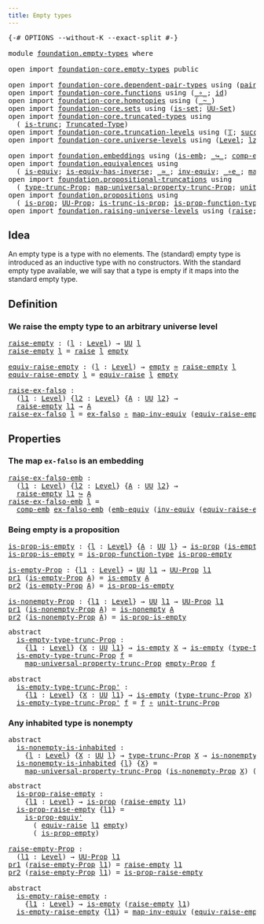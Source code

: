 ```yaml
---
title: Empty types
---
```


<pre class="Agda"><a id="37" class="Symbol">{-#</a> <a id="41" class="Keyword">OPTIONS</a> <a id="49" class="Pragma">--without-K</a> <a id="61" class="Pragma">--exact-split</a> <a id="75" class="Symbol">#-}</a>

<a id="80" class="Keyword">module</a> <a id="87" href="foundation.empty-types.html" class="Module">foundation.empty-types</a> <a id="110" class="Keyword">where</a>

<a id="117" class="Keyword">open</a> <a id="122" class="Keyword">import</a> <a id="129" href="foundation-core.empty-types.html" class="Module">foundation-core.empty-types</a> <a id="157" class="Keyword">public</a>

<a id="165" class="Keyword">open</a> <a id="170" class="Keyword">import</a> <a id="177" href="foundation-core.dependent-pair-types.html" class="Module">foundation-core.dependent-pair-types</a> <a id="214" class="Keyword">using</a> <a id="220" class="Symbol">(</a><a id="221" href="foundation-core.dependent-pair-types.html#588" class="InductiveConstructor">pair</a><a id="225" class="Symbol">;</a> <a id="227" href="foundation-core.dependent-pair-types.html#605" class="Field">pr1</a><a id="230" class="Symbol">;</a> <a id="232" href="foundation-core.dependent-pair-types.html#617" class="Field">pr2</a><a id="235" class="Symbol">)</a>
<a id="237" class="Keyword">open</a> <a id="242" class="Keyword">import</a> <a id="249" href="foundation-core.functions.html" class="Module">foundation-core.functions</a> <a id="275" class="Keyword">using</a> <a id="281" class="Symbol">(</a><a id="282" href="foundation-core.functions.html#420" class="Function Operator">_∘_</a><a id="285" class="Symbol">;</a> <a id="287" href="foundation-core.functions.html#322" class="Function">id</a><a id="289" class="Symbol">)</a>
<a id="291" class="Keyword">open</a> <a id="296" class="Keyword">import</a> <a id="303" href="foundation-core.homotopies.html" class="Module">foundation-core.homotopies</a> <a id="330" class="Keyword">using</a> <a id="336" class="Symbol">(</a><a id="337" href="foundation-core.homotopies.html#627" class="Function Operator">_~_</a><a id="340" class="Symbol">)</a>
<a id="342" class="Keyword">open</a> <a id="347" class="Keyword">import</a> <a id="354" href="foundation-core.sets.html" class="Module">foundation-core.sets</a> <a id="375" class="Keyword">using</a> <a id="381" class="Symbol">(</a><a id="382" href="foundation-core.sets.html#1113" class="Function">is-set</a><a id="388" class="Symbol">;</a> <a id="390" href="foundation-core.sets.html#1190" class="Function">UU-Set</a><a id="396" class="Symbol">)</a>
<a id="398" class="Keyword">open</a> <a id="403" class="Keyword">import</a> <a id="410" href="foundation-core.truncated-types.html" class="Module">foundation-core.truncated-types</a> <a id="442" class="Keyword">using</a>
  <a id="450" class="Symbol">(</a> <a id="452" href="foundation-core.truncated-types.html#1741" class="Function">is-trunc</a><a id="460" class="Symbol">;</a> <a id="462" href="foundation-core.truncated-types.html#1925" class="Function">Truncated-Type</a><a id="476" class="Symbol">)</a>
<a id="478" class="Keyword">open</a> <a id="483" class="Keyword">import</a> <a id="490" href="foundation-core.truncation-levels.html" class="Module">foundation-core.truncation-levels</a> <a id="524" class="Keyword">using</a> <a id="530" class="Symbol">(</a><a id="531" href="foundation-core.truncation-levels.html#395" class="Datatype">𝕋</a><a id="532" class="Symbol">;</a> <a id="534" href="foundation-core.truncation-levels.html#432" class="InductiveConstructor">succ-𝕋</a><a id="540" class="Symbol">)</a>
<a id="542" class="Keyword">open</a> <a id="547" class="Keyword">import</a> <a id="554" href="foundation-core.universe-levels.html" class="Module">foundation-core.universe-levels</a> <a id="586" class="Keyword">using</a> <a id="592" class="Symbol">(</a><a id="593" href="Agda.Primitive.html#597" class="Postulate">Level</a><a id="598" class="Symbol">;</a> <a id="600" href="Agda.Primitive.html#764" class="Primitive">lzero</a><a id="605" class="Symbol">;</a> <a id="607" href="foundation-core.universe-levels.html#235" class="Primitive">UU</a><a id="609" class="Symbol">)</a>

<a id="612" class="Keyword">open</a> <a id="617" class="Keyword">import</a> <a id="624" href="foundation.embeddings.html" class="Module">foundation.embeddings</a> <a id="646" class="Keyword">using</a> <a id="652" class="Symbol">(</a><a id="653" href="foundation-core.embeddings.html#992" class="Function">is-emb</a><a id="659" class="Symbol">;</a> <a id="661" href="foundation-core.embeddings.html#1074" class="Function Operator">_↪_</a><a id="664" class="Symbol">;</a> <a id="666" href="foundation.embeddings.html#3616" class="Function">comp-emb</a><a id="674" class="Symbol">)</a>
<a id="676" class="Keyword">open</a> <a id="681" class="Keyword">import</a> <a id="688" href="foundation.equivalences.html" class="Module">foundation.equivalences</a> <a id="712" class="Keyword">using</a>
  <a id="720" class="Symbol">(</a> <a id="722" href="foundation-core.equivalences.html#1556" class="Function">is-equiv</a><a id="730" class="Symbol">;</a> <a id="732" href="foundation-core.equivalences.html#3013" class="Function">is-equiv-has-inverse</a><a id="752" class="Symbol">;</a> <a id="754" href="foundation-core.equivalences.html#1621" class="Function Operator">_≃_</a><a id="757" class="Symbol">;</a> <a id="759" href="foundation-core.equivalences.html#5721" class="Function">inv-equiv</a><a id="768" class="Symbol">;</a> <a id="770" href="foundation-core.equivalences.html#7869" class="Function Operator">_∘e_</a><a id="774" class="Symbol">;</a> <a id="776" href="foundation-core.equivalences.html#5036" class="Function">map-inv-equiv</a><a id="789" class="Symbol">;</a> <a id="791" href="foundation.equivalences.html#3246" class="Function">emb-equiv</a><a id="800" class="Symbol">)</a>
<a id="802" class="Keyword">open</a> <a id="807" class="Keyword">import</a> <a id="814" href="foundation.propositional-truncations.html" class="Module">foundation.propositional-truncations</a> <a id="851" class="Keyword">using</a>
  <a id="859" class="Symbol">(</a> <a id="861" href="foundation.propositional-truncations.html#2048" class="Function">type-trunc-Prop</a><a id="876" class="Symbol">;</a> <a id="878" href="foundation.propositional-truncations.html#5252" class="Function">map-universal-property-trunc-Prop</a><a id="911" class="Symbol">;</a> <a id="913" href="foundation.propositional-truncations.html#2132" class="Function">unit-trunc-Prop</a><a id="928" class="Symbol">)</a>
<a id="930" class="Keyword">open</a> <a id="935" class="Keyword">import</a> <a id="942" href="foundation.propositions.html" class="Module">foundation.propositions</a> <a id="966" class="Keyword">using</a>
  <a id="974" class="Symbol">(</a> <a id="976" href="foundation-core.propositions.html#1309" class="Function">is-prop</a><a id="983" class="Symbol">;</a> <a id="985" href="foundation-core.propositions.html#1393" class="Function">UU-Prop</a><a id="992" class="Symbol">;</a> <a id="994" href="foundation.propositions.html#979" class="Function">is-trunc-is-prop</a><a id="1010" class="Symbol">;</a> <a id="1012" href="foundation-core.propositions.html#7833" class="Function">is-prop-function-type</a><a id="1033" class="Symbol">;</a> <a id="1035" href="foundation-core.propositions.html#4884" class="Function">is-prop-equiv&#39;</a><a id="1049" class="Symbol">)</a>
<a id="1051" class="Keyword">open</a> <a id="1056" class="Keyword">import</a> <a id="1063" href="foundation.raising-universe-levels.html" class="Module">foundation.raising-universe-levels</a> <a id="1098" class="Keyword">using</a> <a id="1104" class="Symbol">(</a><a id="1105" href="foundation.raising-universe-levels.html#973" class="Datatype">raise</a><a id="1110" class="Symbol">;</a> <a id="1112" href="foundation.raising-universe-levels.html#1550" class="Function">equiv-raise</a><a id="1123" class="Symbol">)</a>
</pre>
## Idea

An empty type is a type with no elements. The (standard) empty type is introduced as an inductive type with no constructors. With the standard empty type available, we will say that a type is empty if it maps into the standard empty type.

## Definition

### We raise the empty type to an arbitrary universe level

<pre class="Agda"><a id="raise-empty"></a><a id="1462" href="foundation.empty-types.html#1462" class="Function">raise-empty</a> <a id="1474" class="Symbol">:</a> <a id="1476" class="Symbol">(</a><a id="1477" href="foundation.empty-types.html#1477" class="Bound">l</a> <a id="1479" class="Symbol">:</a> <a id="1481" href="Agda.Primitive.html#597" class="Postulate">Level</a><a id="1486" class="Symbol">)</a> <a id="1488" class="Symbol">→</a> <a id="1490" href="foundation-core.universe-levels.html#235" class="Primitive">UU</a> <a id="1493" href="foundation.empty-types.html#1477" class="Bound">l</a>
<a id="1495" href="foundation.empty-types.html#1462" class="Function">raise-empty</a> <a id="1507" href="foundation.empty-types.html#1507" class="Bound">l</a> <a id="1509" class="Symbol">=</a> <a id="1511" href="foundation.raising-universe-levels.html#973" class="Datatype">raise</a> <a id="1517" href="foundation.empty-types.html#1507" class="Bound">l</a> <a id="1519" href="foundation-core.empty-types.html#1057" class="Datatype">empty</a>

<a id="equiv-raise-empty"></a><a id="1526" href="foundation.empty-types.html#1526" class="Function">equiv-raise-empty</a> <a id="1544" class="Symbol">:</a> <a id="1546" class="Symbol">(</a><a id="1547" href="foundation.empty-types.html#1547" class="Bound">l</a> <a id="1549" class="Symbol">:</a> <a id="1551" href="Agda.Primitive.html#597" class="Postulate">Level</a><a id="1556" class="Symbol">)</a> <a id="1558" class="Symbol">→</a> <a id="1560" href="foundation-core.empty-types.html#1057" class="Datatype">empty</a> <a id="1566" href="foundation-core.equivalences.html#1621" class="Function Operator">≃</a> <a id="1568" href="foundation.empty-types.html#1462" class="Function">raise-empty</a> <a id="1580" href="foundation.empty-types.html#1547" class="Bound">l</a>
<a id="1582" href="foundation.empty-types.html#1526" class="Function">equiv-raise-empty</a> <a id="1600" href="foundation.empty-types.html#1600" class="Bound">l</a> <a id="1602" class="Symbol">=</a> <a id="1604" href="foundation.raising-universe-levels.html#1550" class="Function">equiv-raise</a> <a id="1616" href="foundation.empty-types.html#1600" class="Bound">l</a> <a id="1618" href="foundation-core.empty-types.html#1057" class="Datatype">empty</a>

<a id="raise-ex-falso"></a><a id="1625" href="foundation.empty-types.html#1625" class="Function">raise-ex-falso</a> <a id="1640" class="Symbol">:</a>
  <a id="1644" class="Symbol">(</a><a id="1645" href="foundation.empty-types.html#1645" class="Bound">l1</a> <a id="1648" class="Symbol">:</a> <a id="1650" href="Agda.Primitive.html#597" class="Postulate">Level</a><a id="1655" class="Symbol">)</a> <a id="1657" class="Symbol">{</a><a id="1658" href="foundation.empty-types.html#1658" class="Bound">l2</a> <a id="1661" class="Symbol">:</a> <a id="1663" href="Agda.Primitive.html#597" class="Postulate">Level</a><a id="1668" class="Symbol">}</a> <a id="1670" class="Symbol">{</a><a id="1671" href="foundation.empty-types.html#1671" class="Bound">A</a> <a id="1673" class="Symbol">:</a> <a id="1675" href="foundation-core.universe-levels.html#235" class="Primitive">UU</a> <a id="1678" href="foundation.empty-types.html#1658" class="Bound">l2</a><a id="1680" class="Symbol">}</a> <a id="1682" class="Symbol">→</a>
  <a id="1686" href="foundation.empty-types.html#1462" class="Function">raise-empty</a> <a id="1698" href="foundation.empty-types.html#1645" class="Bound">l1</a> <a id="1701" class="Symbol">→</a> <a id="1703" href="foundation.empty-types.html#1671" class="Bound">A</a>
<a id="1705" href="foundation.empty-types.html#1625" class="Function">raise-ex-falso</a> <a id="1720" href="foundation.empty-types.html#1720" class="Bound">l</a> <a id="1722" class="Symbol">=</a> <a id="1724" href="foundation-core.empty-types.html#1160" class="Function">ex-falso</a> <a id="1733" href="foundation-core.functions.html#420" class="Function Operator">∘</a> <a id="1735" href="foundation-core.equivalences.html#5036" class="Function">map-inv-equiv</a> <a id="1749" class="Symbol">(</a><a id="1750" href="foundation.empty-types.html#1526" class="Function">equiv-raise-empty</a> <a id="1768" href="foundation.empty-types.html#1720" class="Bound">l</a><a id="1769" class="Symbol">)</a>
</pre>
## Properties

### The map `ex-falso` is an embedding

<pre class="Agda"><a id="raise-ex-falso-emb"></a><a id="1839" href="foundation.empty-types.html#1839" class="Function">raise-ex-falso-emb</a> <a id="1858" class="Symbol">:</a>
  <a id="1862" class="Symbol">(</a><a id="1863" href="foundation.empty-types.html#1863" class="Bound">l1</a> <a id="1866" class="Symbol">:</a> <a id="1868" href="Agda.Primitive.html#597" class="Postulate">Level</a><a id="1873" class="Symbol">)</a> <a id="1875" class="Symbol">{</a><a id="1876" href="foundation.empty-types.html#1876" class="Bound">l2</a> <a id="1879" class="Symbol">:</a> <a id="1881" href="Agda.Primitive.html#597" class="Postulate">Level</a><a id="1886" class="Symbol">}</a> <a id="1888" class="Symbol">{</a><a id="1889" href="foundation.empty-types.html#1889" class="Bound">A</a> <a id="1891" class="Symbol">:</a> <a id="1893" href="foundation-core.universe-levels.html#235" class="Primitive">UU</a> <a id="1896" href="foundation.empty-types.html#1876" class="Bound">l2</a><a id="1898" class="Symbol">}</a> <a id="1900" class="Symbol">→</a>
  <a id="1904" href="foundation.empty-types.html#1462" class="Function">raise-empty</a> <a id="1916" href="foundation.empty-types.html#1863" class="Bound">l1</a> <a id="1919" href="foundation-core.embeddings.html#1074" class="Function Operator">↪</a> <a id="1921" href="foundation.empty-types.html#1889" class="Bound">A</a>
<a id="1923" href="foundation.empty-types.html#1839" class="Function">raise-ex-falso-emb</a> <a id="1942" href="foundation.empty-types.html#1942" class="Bound">l</a> <a id="1944" class="Symbol">=</a>
  <a id="1948" href="foundation.embeddings.html#3616" class="Function">comp-emb</a> <a id="1957" href="foundation-core.empty-types.html#1565" class="Function">ex-falso-emb</a> <a id="1970" class="Symbol">(</a><a id="1971" href="foundation.equivalences.html#3246" class="Function">emb-equiv</a> <a id="1981" class="Symbol">(</a><a id="1982" href="foundation-core.equivalences.html#5721" class="Function">inv-equiv</a> <a id="1992" class="Symbol">(</a><a id="1993" href="foundation.empty-types.html#1526" class="Function">equiv-raise-empty</a> <a id="2011" href="foundation.empty-types.html#1942" class="Bound">l</a><a id="2012" class="Symbol">)))</a>
</pre>

### Being empty is a proposition

<pre class="Agda"><a id="is-prop-is-empty"></a><a id="2064" href="foundation.empty-types.html#2064" class="Function">is-prop-is-empty</a> <a id="2081" class="Symbol">:</a> <a id="2083" class="Symbol">{</a><a id="2084" href="foundation.empty-types.html#2084" class="Bound">l</a> <a id="2086" class="Symbol">:</a> <a id="2088" href="Agda.Primitive.html#597" class="Postulate">Level</a><a id="2093" class="Symbol">}</a> <a id="2095" class="Symbol">{</a><a id="2096" href="foundation.empty-types.html#2096" class="Bound">A</a> <a id="2098" class="Symbol">:</a> <a id="2100" href="foundation-core.universe-levels.html#235" class="Primitive">UU</a> <a id="2103" href="foundation.empty-types.html#2084" class="Bound">l</a><a id="2104" class="Symbol">}</a> <a id="2106" class="Symbol">→</a> <a id="2108" href="foundation-core.propositions.html#1309" class="Function">is-prop</a> <a id="2116" class="Symbol">(</a><a id="2117" href="foundation-core.empty-types.html#1228" class="Function">is-empty</a> <a id="2126" href="foundation.empty-types.html#2096" class="Bound">A</a><a id="2127" class="Symbol">)</a>
<a id="2129" href="foundation.empty-types.html#2064" class="Function">is-prop-is-empty</a> <a id="2146" class="Symbol">=</a> <a id="2148" href="foundation-core.propositions.html#7833" class="Function">is-prop-function-type</a> <a id="2170" href="foundation-core.empty-types.html#2377" class="Function">is-prop-empty</a>

<a id="is-empty-Prop"></a><a id="2185" href="foundation.empty-types.html#2185" class="Function">is-empty-Prop</a> <a id="2199" class="Symbol">:</a> <a id="2201" class="Symbol">{</a><a id="2202" href="foundation.empty-types.html#2202" class="Bound">l1</a> <a id="2205" class="Symbol">:</a> <a id="2207" href="Agda.Primitive.html#597" class="Postulate">Level</a><a id="2212" class="Symbol">}</a> <a id="2214" class="Symbol">→</a> <a id="2216" href="foundation-core.universe-levels.html#235" class="Primitive">UU</a> <a id="2219" href="foundation.empty-types.html#2202" class="Bound">l1</a> <a id="2222" class="Symbol">→</a> <a id="2224" href="foundation-core.propositions.html#1393" class="Function">UU-Prop</a> <a id="2232" href="foundation.empty-types.html#2202" class="Bound">l1</a>
<a id="2235" href="foundation-core.dependent-pair-types.html#605" class="Field">pr1</a> <a id="2239" class="Symbol">(</a><a id="2240" href="foundation.empty-types.html#2185" class="Function">is-empty-Prop</a> <a id="2254" href="foundation.empty-types.html#2254" class="Bound">A</a><a id="2255" class="Symbol">)</a> <a id="2257" class="Symbol">=</a> <a id="2259" href="foundation-core.empty-types.html#1228" class="Function">is-empty</a> <a id="2268" href="foundation.empty-types.html#2254" class="Bound">A</a>
<a id="2270" href="foundation-core.dependent-pair-types.html#617" class="Field">pr2</a> <a id="2274" class="Symbol">(</a><a id="2275" href="foundation.empty-types.html#2185" class="Function">is-empty-Prop</a> <a id="2289" href="foundation.empty-types.html#2289" class="Bound">A</a><a id="2290" class="Symbol">)</a> <a id="2292" class="Symbol">=</a> <a id="2294" href="foundation.empty-types.html#2064" class="Function">is-prop-is-empty</a>

<a id="is-nonempty-Prop"></a><a id="2312" href="foundation.empty-types.html#2312" class="Function">is-nonempty-Prop</a> <a id="2329" class="Symbol">:</a> <a id="2331" class="Symbol">{</a><a id="2332" href="foundation.empty-types.html#2332" class="Bound">l1</a> <a id="2335" class="Symbol">:</a> <a id="2337" href="Agda.Primitive.html#597" class="Postulate">Level</a><a id="2342" class="Symbol">}</a> <a id="2344" class="Symbol">→</a> <a id="2346" href="foundation-core.universe-levels.html#235" class="Primitive">UU</a> <a id="2349" href="foundation.empty-types.html#2332" class="Bound">l1</a> <a id="2352" class="Symbol">→</a> <a id="2354" href="foundation-core.propositions.html#1393" class="Function">UU-Prop</a> <a id="2362" href="foundation.empty-types.html#2332" class="Bound">l1</a>
<a id="2365" href="foundation-core.dependent-pair-types.html#605" class="Field">pr1</a> <a id="2369" class="Symbol">(</a><a id="2370" href="foundation.empty-types.html#2312" class="Function">is-nonempty-Prop</a> <a id="2387" href="foundation.empty-types.html#2387" class="Bound">A</a><a id="2388" class="Symbol">)</a> <a id="2390" class="Symbol">=</a> <a id="2392" href="foundation-core.empty-types.html#1289" class="Function">is-nonempty</a> <a id="2404" href="foundation.empty-types.html#2387" class="Bound">A</a>
<a id="2406" href="foundation-core.dependent-pair-types.html#617" class="Field">pr2</a> <a id="2410" class="Symbol">(</a><a id="2411" href="foundation.empty-types.html#2312" class="Function">is-nonempty-Prop</a> <a id="2428" href="foundation.empty-types.html#2428" class="Bound">A</a><a id="2429" class="Symbol">)</a> <a id="2431" class="Symbol">=</a> <a id="2433" href="foundation.empty-types.html#2064" class="Function">is-prop-is-empty</a>
</pre>
<pre class="Agda"><a id="2463" class="Keyword">abstract</a>
  <a id="is-empty-type-trunc-Prop"></a><a id="2474" href="foundation.empty-types.html#2474" class="Function">is-empty-type-trunc-Prop</a> <a id="2499" class="Symbol">:</a>
    <a id="2505" class="Symbol">{</a><a id="2506" href="foundation.empty-types.html#2506" class="Bound">l1</a> <a id="2509" class="Symbol">:</a> <a id="2511" href="Agda.Primitive.html#597" class="Postulate">Level</a><a id="2516" class="Symbol">}</a> <a id="2518" class="Symbol">{</a><a id="2519" href="foundation.empty-types.html#2519" class="Bound">X</a> <a id="2521" class="Symbol">:</a> <a id="2523" href="foundation-core.universe-levels.html#235" class="Primitive">UU</a> <a id="2526" href="foundation.empty-types.html#2506" class="Bound">l1</a><a id="2528" class="Symbol">}</a> <a id="2530" class="Symbol">→</a> <a id="2532" href="foundation-core.empty-types.html#1228" class="Function">is-empty</a> <a id="2541" href="foundation.empty-types.html#2519" class="Bound">X</a> <a id="2543" class="Symbol">→</a> <a id="2545" href="foundation-core.empty-types.html#1228" class="Function">is-empty</a> <a id="2554" class="Symbol">(</a><a id="2555" href="foundation.propositional-truncations.html#2048" class="Function">type-trunc-Prop</a> <a id="2571" href="foundation.empty-types.html#2519" class="Bound">X</a><a id="2572" class="Symbol">)</a>
  <a id="2576" href="foundation.empty-types.html#2474" class="Function">is-empty-type-trunc-Prop</a> <a id="2601" href="foundation.empty-types.html#2601" class="Bound">f</a> <a id="2603" class="Symbol">=</a>
    <a id="2609" href="foundation.propositional-truncations.html#5252" class="Function">map-universal-property-trunc-Prop</a> <a id="2643" href="foundation-core.empty-types.html#2427" class="Function">empty-Prop</a> <a id="2654" href="foundation.empty-types.html#2601" class="Bound">f</a>

<a id="2657" class="Keyword">abstract</a>
  <a id="is-empty-type-trunc-Prop&#39;"></a><a id="2668" href="foundation.empty-types.html#2668" class="Function">is-empty-type-trunc-Prop&#39;</a> <a id="2694" class="Symbol">:</a>
    <a id="2700" class="Symbol">{</a><a id="2701" href="foundation.empty-types.html#2701" class="Bound">l1</a> <a id="2704" class="Symbol">:</a> <a id="2706" href="Agda.Primitive.html#597" class="Postulate">Level</a><a id="2711" class="Symbol">}</a> <a id="2713" class="Symbol">{</a><a id="2714" href="foundation.empty-types.html#2714" class="Bound">X</a> <a id="2716" class="Symbol">:</a> <a id="2718" href="foundation-core.universe-levels.html#235" class="Primitive">UU</a> <a id="2721" href="foundation.empty-types.html#2701" class="Bound">l1</a><a id="2723" class="Symbol">}</a> <a id="2725" class="Symbol">→</a> <a id="2727" href="foundation-core.empty-types.html#1228" class="Function">is-empty</a> <a id="2736" class="Symbol">(</a><a id="2737" href="foundation.propositional-truncations.html#2048" class="Function">type-trunc-Prop</a> <a id="2753" href="foundation.empty-types.html#2714" class="Bound">X</a><a id="2754" class="Symbol">)</a> <a id="2756" class="Symbol">→</a> <a id="2758" href="foundation-core.empty-types.html#1228" class="Function">is-empty</a> <a id="2767" href="foundation.empty-types.html#2714" class="Bound">X</a>
  <a id="2771" href="foundation.empty-types.html#2668" class="Function">is-empty-type-trunc-Prop&#39;</a> <a id="2797" href="foundation.empty-types.html#2797" class="Bound">f</a> <a id="2799" class="Symbol">=</a> <a id="2801" href="foundation.empty-types.html#2797" class="Bound">f</a> <a id="2803" href="foundation-core.functions.html#420" class="Function Operator">∘</a> <a id="2805" href="foundation.propositional-truncations.html#2132" class="Function">unit-trunc-Prop</a>
</pre>
### Any inhabited type is nonempty

<pre class="Agda"><a id="2870" class="Keyword">abstract</a>
  <a id="is-nonempty-is-inhabited"></a><a id="2881" href="foundation.empty-types.html#2881" class="Function">is-nonempty-is-inhabited</a> <a id="2906" class="Symbol">:</a>
    <a id="2912" class="Symbol">{</a><a id="2913" href="foundation.empty-types.html#2913" class="Bound">l</a> <a id="2915" class="Symbol">:</a> <a id="2917" href="Agda.Primitive.html#597" class="Postulate">Level</a><a id="2922" class="Symbol">}</a> <a id="2924" class="Symbol">{</a><a id="2925" href="foundation.empty-types.html#2925" class="Bound">X</a> <a id="2927" class="Symbol">:</a> <a id="2929" href="foundation-core.universe-levels.html#235" class="Primitive">UU</a> <a id="2932" href="foundation.empty-types.html#2913" class="Bound">l</a><a id="2933" class="Symbol">}</a> <a id="2935" class="Symbol">→</a> <a id="2937" href="foundation.propositional-truncations.html#2048" class="Function">type-trunc-Prop</a> <a id="2953" href="foundation.empty-types.html#2925" class="Bound">X</a> <a id="2955" class="Symbol">→</a> <a id="2957" href="foundation-core.empty-types.html#1289" class="Function">is-nonempty</a> <a id="2969" href="foundation.empty-types.html#2925" class="Bound">X</a>
  <a id="2973" href="foundation.empty-types.html#2881" class="Function">is-nonempty-is-inhabited</a> <a id="2998" class="Symbol">{</a><a id="2999" href="foundation.empty-types.html#2999" class="Bound">l</a><a id="3000" class="Symbol">}</a> <a id="3002" class="Symbol">{</a><a id="3003" href="foundation.empty-types.html#3003" class="Bound">X</a><a id="3004" class="Symbol">}</a> <a id="3006" class="Symbol">=</a>
    <a id="3012" href="foundation.propositional-truncations.html#5252" class="Function">map-universal-property-trunc-Prop</a> <a id="3046" class="Symbol">(</a><a id="3047" href="foundation.empty-types.html#2312" class="Function">is-nonempty-Prop</a> <a id="3064" href="foundation.empty-types.html#3003" class="Bound">X</a><a id="3065" class="Symbol">)</a> <a id="3067" class="Symbol">(λ</a> <a id="3070" href="foundation.empty-types.html#3070" class="Bound">x</a> <a id="3072" href="foundation.empty-types.html#3072" class="Bound">f</a> <a id="3074" class="Symbol">→</a> <a id="3076" href="foundation.empty-types.html#3072" class="Bound">f</a> <a id="3078" href="foundation.empty-types.html#3070" class="Bound">x</a><a id="3079" class="Symbol">)</a>
</pre>
<pre class="Agda"><a id="3094" class="Keyword">abstract</a>
  <a id="is-prop-raise-empty"></a><a id="3105" href="foundation.empty-types.html#3105" class="Function">is-prop-raise-empty</a> <a id="3125" class="Symbol">:</a>
    <a id="3131" class="Symbol">{</a><a id="3132" href="foundation.empty-types.html#3132" class="Bound">l1</a> <a id="3135" class="Symbol">:</a> <a id="3137" href="Agda.Primitive.html#597" class="Postulate">Level</a><a id="3142" class="Symbol">}</a> <a id="3144" class="Symbol">→</a> <a id="3146" href="foundation-core.propositions.html#1309" class="Function">is-prop</a> <a id="3154" class="Symbol">(</a><a id="3155" href="foundation.empty-types.html#1462" class="Function">raise-empty</a> <a id="3167" href="foundation.empty-types.html#3132" class="Bound">l1</a><a id="3169" class="Symbol">)</a>
  <a id="3173" href="foundation.empty-types.html#3105" class="Function">is-prop-raise-empty</a> <a id="3193" class="Symbol">{</a><a id="3194" href="foundation.empty-types.html#3194" class="Bound">l1</a><a id="3196" class="Symbol">}</a> <a id="3198" class="Symbol">=</a>
    <a id="3204" href="foundation-core.propositions.html#4884" class="Function">is-prop-equiv&#39;</a>
      <a id="3225" class="Symbol">(</a> <a id="3227" href="foundation.raising-universe-levels.html#1550" class="Function">equiv-raise</a> <a id="3239" href="foundation.empty-types.html#3194" class="Bound">l1</a> <a id="3242" href="foundation-core.empty-types.html#1057" class="Datatype">empty</a><a id="3247" class="Symbol">)</a>
      <a id="3255" class="Symbol">(</a> <a id="3257" href="foundation-core.empty-types.html#2377" class="Function">is-prop-empty</a><a id="3270" class="Symbol">)</a>

<a id="raise-empty-Prop"></a><a id="3273" href="foundation.empty-types.html#3273" class="Function">raise-empty-Prop</a> <a id="3290" class="Symbol">:</a>
  <a id="3294" class="Symbol">(</a><a id="3295" href="foundation.empty-types.html#3295" class="Bound">l1</a> <a id="3298" class="Symbol">:</a> <a id="3300" href="Agda.Primitive.html#597" class="Postulate">Level</a><a id="3305" class="Symbol">)</a> <a id="3307" class="Symbol">→</a> <a id="3309" href="foundation-core.propositions.html#1393" class="Function">UU-Prop</a> <a id="3317" href="foundation.empty-types.html#3295" class="Bound">l1</a>
<a id="3320" href="foundation-core.dependent-pair-types.html#605" class="Field">pr1</a> <a id="3324" class="Symbol">(</a><a id="3325" href="foundation.empty-types.html#3273" class="Function">raise-empty-Prop</a> <a id="3342" href="foundation.empty-types.html#3342" class="Bound">l1</a><a id="3344" class="Symbol">)</a> <a id="3346" class="Symbol">=</a> <a id="3348" href="foundation.empty-types.html#1462" class="Function">raise-empty</a> <a id="3360" href="foundation.empty-types.html#3342" class="Bound">l1</a>
<a id="3363" href="foundation-core.dependent-pair-types.html#617" class="Field">pr2</a> <a id="3367" class="Symbol">(</a><a id="3368" href="foundation.empty-types.html#3273" class="Function">raise-empty-Prop</a> <a id="3385" href="foundation.empty-types.html#3385" class="Bound">l1</a><a id="3387" class="Symbol">)</a> <a id="3389" class="Symbol">=</a> <a id="3391" href="foundation.empty-types.html#3105" class="Function">is-prop-raise-empty</a>

<a id="3412" class="Keyword">abstract</a>
  <a id="is-empty-raise-empty"></a><a id="3423" href="foundation.empty-types.html#3423" class="Function">is-empty-raise-empty</a> <a id="3444" class="Symbol">:</a>
    <a id="3450" class="Symbol">{</a><a id="3451" href="foundation.empty-types.html#3451" class="Bound">l1</a> <a id="3454" class="Symbol">:</a> <a id="3456" href="Agda.Primitive.html#597" class="Postulate">Level</a><a id="3461" class="Symbol">}</a> <a id="3463" class="Symbol">→</a> <a id="3465" href="foundation-core.empty-types.html#1228" class="Function">is-empty</a> <a id="3474" class="Symbol">(</a><a id="3475" href="foundation.empty-types.html#1462" class="Function">raise-empty</a> <a id="3487" href="foundation.empty-types.html#3451" class="Bound">l1</a><a id="3489" class="Symbol">)</a>
  <a id="3493" href="foundation.empty-types.html#3423" class="Function">is-empty-raise-empty</a> <a id="3514" class="Symbol">{</a><a id="3515" href="foundation.empty-types.html#3515" class="Bound">l1</a><a id="3517" class="Symbol">}</a> <a id="3519" class="Symbol">=</a> <a id="3521" href="foundation-core.equivalences.html#5036" class="Function">map-inv-equiv</a> <a id="3535" class="Symbol">(</a><a id="3536" href="foundation.empty-types.html#1526" class="Function">equiv-raise-empty</a> <a id="3554" href="foundation.empty-types.html#3515" class="Bound">l1</a><a id="3556" class="Symbol">)</a>
</pre>